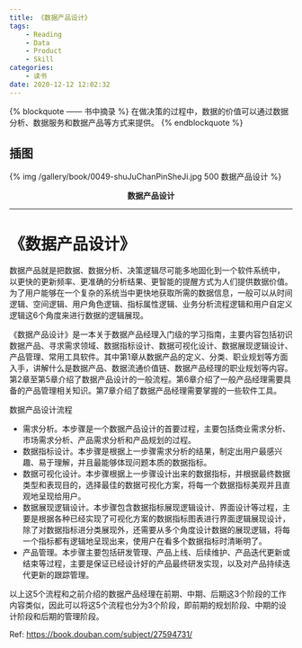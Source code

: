 ```yaml
---
title: 《数据产品设计》
tags:
	- Reading
	- Data
	- Product
	- Skill
categories:
	- 读书
date: 2020-12-12 12:02:32
---
```


{% blockquote —— 书中摘录 %}
在做决策的过程中，数据的价值可以通过数据分析、数据服务和数据产品等方式来提供。
{% endblockquote %}

<!-- more -->

## 插图
{% img /gallery/book/0049-shuJuChanPinSheJi.jpg 500 数据产品设计 %}
<p align="center"><b>数据产品设计</b></p>

-----

# 《数据产品设计》

数据产品就是把数据、数据分析、决策逻辑尽可能多地固化到一个软件系统中， 以更快的更新频率、更准确的分析结果、更智能的提醒方式为人们提供数据价值。为了用户能够在一个复杂的系统当中更快地获取所需的数据信息，一般可以从时间逻辑、空间逻辑、用户角色逻辑、指标属性逻辑、业务分析流程逻辑和用户自定义逻辑这6个角度来进行数据的逻辑展现。

《数据产品设计》是一本关于数据产品经理入门级的学习指南，主要内容包括初识数据产品、寻求需求领域、数据指标设计、数据可视化设计、数据展现逻辑设计、产品管理、常用工具软件。其中第1章从数据产品的定义、分类、职业规划等方面入手，讲解什么是数据产品、数据流通价值链、数据产品经理的职业规划等内容。第2章至第5章介绍了数据产品设计的一般流程。第6章介绍了一般产品经理需要具备的产品管理相关知识。第7章介绍了数据产品经理需要掌握的一些软件工具。

数据产品设计流程

- 需求分析。本步骤是一个数据产品设计的首要过程，主要包括商业需求分析、市场需求分析、产品需求分析和产品规划的过程。
- 数据指标设计。本步骤是根据上一步骤需求分析的结果，制定出用户最感兴趣、易于理解，并且最能够体现问题本质的数据指标。
- 数据可视化设计。本步骤根据上一步骤设计出来的数据指标，并根据最终数据类型和表现目的，选择最佳的数据可视化方案，将每一个数据指标美观并且直观地呈现给用户。
- 数据展现逻辑设计。本步骤包含数据指标展现逻辑设计、界面设计等过程，主要是根据各种已经实现了可视化方案的数据指标图表进行界面逻辑展现设计，除了对数据指标进分类展现外，还需要从多个角度设计数据的展现逻辑，将每一个指标都有逻辑地呈现出来，使用户在看多个数据指标时清晰明了。
- 产品管理。本步骤主要包括研发管理、产品上线、后续维护、产品迭代更新或结束等过程，主要是保证已经设计好的产品最终研发实现，以及对产品持续迭代更新的跟踪管理。

以上这5个流程和之前介绍的数据产品经理在前期、中期、后期这3个阶段的工作内容类似，因此可以将这5个流程也分为3个阶段，即前期的规划阶段、中期的设计阶段和后期的管理阶段。

Ref: https://book.douban.com/subject/27594731/